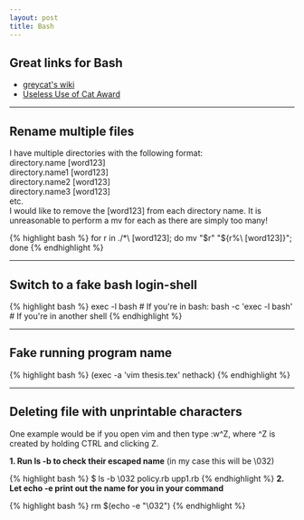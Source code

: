 ```yaml
---
layout: post
title: Bash
---
```


Great links for Bash
---------------------
- [greycat's wiki](http://mywiki.wooledge.org/)
- [Useless Use of Cat Award](http://partmaps.org/era/unix/award.html)

***
Rename multiple files
---------------------

I have multiple directories with the following format:  
directory.name [word123]  
directory.name1 [word123]  
directory.name2 [word123]  
directory.name3 [word123]  
etc.  
I would like to remove the [word123] from each directory name. It is
unreasonable to perform a mv for each as there are simply too many!

{% highlight bash %}
for r in ./*\ \[word123\]; do mv "$r" "${r%\ \[word123\]}"; done
{% endhighlight %}

***
Switch to a fake bash login-shell
---------------------------------

{% highlight bash %}
exec -l bash           # If you're in bash:
bash -c 'exec -l bash' # If you're in another shell
{% endhighlight %}

***
Fake running program name
-------------------------

{% highlight bash %}
(exec -a 'vim thesis.tex' nethack)
{% endhighlight %}

***
Deleting file with unprintable characters
----------------------------------------

One example would be if you open vim and then type :w\^Z, where ^Z is created by
holding CTRL and clicking Z.

**1. Run ls -b to check their escaped name** (in my case this will be \032)

{% highlight bash %}
$ ls -b
\032  policy.rb  upp1.rb
{% endhighlight %}
**2. Let echo -e print out the name for you in your command**

{% highlight bash %}
rm $(echo -e "\032")
{% endhighlight %}
